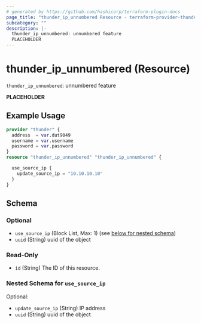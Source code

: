 ```yaml
---
# generated by https://github.com/hashicorp/terraform-plugin-docs
page_title: "thunder_ip_unnumbered Resource - terraform-provider-thunder"
subcategory: ""
description: |-
  thunder_ip_unnumbered: unnumbered feature
  PLACEHOLDER
---
```


# thunder_ip_unnumbered (Resource)

`thunder_ip_unnumbered`: unnumbered feature

__PLACEHOLDER__

## Example Usage

```terraform
provider "thunder" {
  address  = var.dut9049
  username = var.username
  password = var.password
}
resource "thunder_ip_unnumbered" "thunder_ip_unnumbered" {

  use_source_ip {
    update_source_ip = "10.10.10.10"
  }
}
```

<!-- schema generated by tfplugindocs -->
## Schema

### Optional

- `use_source_ip` (Block List, Max: 1) (see [below for nested schema](#nestedblock--use_source_ip))
- `uuid` (String) uuid of the object

### Read-Only

- `id` (String) The ID of this resource.

<a id="nestedblock--use_source_ip"></a>
### Nested Schema for `use_source_ip`

Optional:

- `update_source_ip` (String) IP address
- `uuid` (String) uuid of the object



